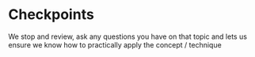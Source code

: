 # Checkpoints
We stop and review, ask any questions you have on that topic and lets us ensure we know how to practically apply the concept / technique
